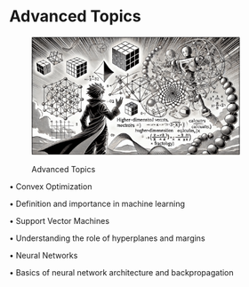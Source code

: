 # Advanced Topics

<div align="left"><figure><img src="../../.gitbook/assets/advanced-topics-min.png" alt="" width="375"><figcaption><p>Advanced Topics</p></figcaption></figure></div>

• Convex Optimization

• Definition and importance in machine learning

• Support Vector Machines

• Understanding the role of hyperplanes and margins

• Neural Networks

• Basics of neural network architecture and backpropagation
